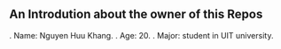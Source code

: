 ## An Introdution about the owner of this Repos

. Name: Nguyen Huu Khang.
. Age: 20.
. Major: student in UIT university.
